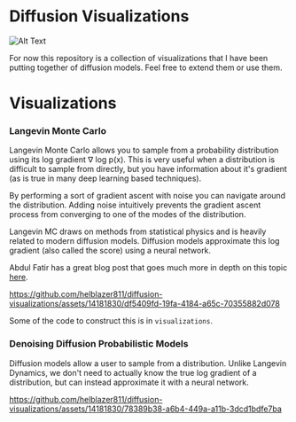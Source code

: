 # Diffusion Visualizations
![Alt Text](media/logo.gif)

For now this repository is a collection of visualizations that I have been putting together of diffusion models. Feel free to extend them or use them. 

# Visualizations 

### Langevin Monte Carlo

Langevin Monte Carlo allows you to sample from a probability distribution using its log gradient ∇ log p(x). This is very useful when a distribution is difficult to sample from directly, but you have information about it's gradient (as is true in many deep learning based techniques). 

By performing a sort of gradient ascent with noise you can navigate around the distribution. Adding noise intuitively prevents the gradient ascent process from converging to one of the modes of the distribution.

Langevin MC draws on methods from statistical physics and is heavily related to modern diffusion models. Diffusion models approximate this log gradient (also called the score) using a neural network.

Abdul Fatir has a great blog post that goes much more in depth on this topic [here](https://abdulfatir.com/blog/2020/Langevin-Monte-Carlo/). 

https://github.com/helblazer811/diffusion-visualizations/assets/14181830/df5409fd-19fa-4184-a65c-70355882d078

Some of the code to construct this is in ```visualizations```. 

### Denoising Diffusion Probabilistic Models

Diffusion models allow a user to sample from a distribution. Unlike Langevin Dynamics, we don't need to actually know the true log gradient of a distribution, but can instead approximate it with a neural network. 

https://github.com/helblazer811/diffusion-visualizations/assets/14181830/78389b38-a6b4-449a-a11b-3dcd1bdfe7ba


